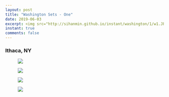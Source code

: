 ```yaml
---
layout: post
title: "Washington Sets - One"
date: 2019-06-03
excerpt: <img src="http://sihanmin.github.io/instant/washington/1/w1.JPG">
instant: true
comments: false
---
```

### Ithaca, NY

<figure>
	<a href="http://sihanmin.github.io/instant/washington/1/w1.JPG"><img src="http://sihanmin.github.io/instant/washington/1/w1.JPG"></a>
</figure>

<figure>
	<a href="http://sihanmin.github.io/instant/washington/1/1.JPG"><img src="http://sihanmin.github.io/instant/washington/1/1.JPG"></a>
</figure>
<figure>
	<a href="http://sihanmin.github.io/instant/washington/1/2.JPG"><img src="http://sihanmin.github.io/instant/washington/1/2.JPG"></a>
</figure>
<figure>
	<a href="http://sihanmin.github.io/instant/washington/1/3.JPG"><img src="http://sihanmin.github.io/instant/washington/1/3.JPG"></a>
</figure>
